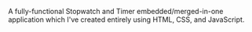 A fully-functional Stopwatch and Timer embedded/merged-in-one application which I've created entirely using HTML, CSS, and JavaScript. 
